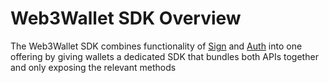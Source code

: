 # Web3Wallet SDK Overview

The Web3Wallet SDK combines functionality of [Sign](../../clients/sign/README.md) and [Auth](../../clients/auth/README.md) into one offering by giving wallets a dedicated SDK that bundles both APIs together and only exposing the relevant methods
